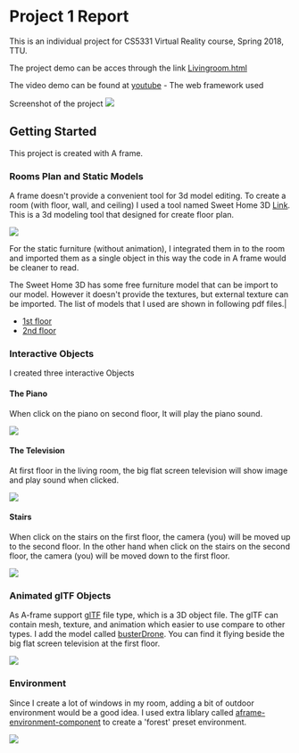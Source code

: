 # Project 1 Report

This is an individual project for CS5331 Virtual Reality course, Spring 2018, TTU.

The project demo can be acces through the link [Livingroom.html](https://rawgit.com/gchalump/CS5331-Virtual-Reality-TTU/master/Project1/Livingroom.html)

The video demo can be found at [youtube](https://youtu.be/xzojKN7i2Ws) - The web framework used

Screenshot of the project
![](Report/p1.Chalumporn.jpg)

## Getting Started

This project is created with A frame. 

### Rooms Plan and Static Models

A frame doesn't provide a convenient tool for 3d model editing. To create a room (with floor, wall, and ceiling) I used a tool named Sweet Home 3D [Link](http://www.sweethome3d.com/download.jsp/). This is a 3d modeling tool that designed for create floor plan.

![](Report/UI-Screen.png)

For the static furniture (without animation), I integrated them in to the room and imported them as a single object in this way the code in A frame would be cleaner to read.

The Sweet Home 3D has some free furniture model that can be import to our model. However it doesn't provide the textures, but external texture can be imported. The list of models that I used are shown in following pdf files.|
* [1st floor](https://github.com/gchalump/CS5331-Virtual-Reality-TTU/blob/master/Project1/Report/MyHouse1.pdf)
* [2nd floor](https://github.com/gchalump/CS5331-Virtual-Reality-TTU/blob/master/Project1/Report/MyHouse2.pdf)

### Interactive Objects

I created three interactive Objects

#### The Piano
When click on the piano on second floor, It will play the piano sound.

![](Report/Piano.png)

#### The Television
At first floor in the living room, the big flat screen television will show image and play sound when clicked.

![](Report/TV.png)

#### Stairs
When click on the stairs on the first floor, the camera (you) will be moved up to the second floor.
In the other hand when click on the stairs on the second floor, the camera (you) will be moved down to the first floor.

![](Report/stairs.png)

### Animated glTF Objects
As A-frame support [glTF](https://www.khronos.org/gltf/) file type, which is a 3D object file. The glTF can contain mesh, texture, and animation which easier to use compare to other types. I add the model called [busterDrone](https://sketchfab.com/models/294e79652f494130ad2ab00a13fdbafd). You can find it flying beside the big flat screen television at the first floor.

![](Report/drone.png)

### Environment
Since I create a lot of windows in my room, adding a bit of outdoor environment would be a good idea. I used extra liblary called [aframe-environment-component](https://github.com/feiss/aframe-environment-component) to create a 'forest' preset environment.

![](Report/environment.png)




